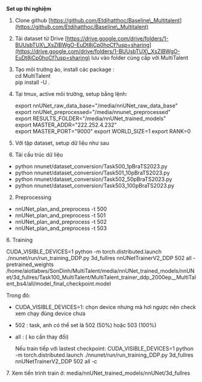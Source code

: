 **Set up thí nghiệm**

1. Clone github [https://github.com/Etdihatthoc/Baseline\_Multitalent](https://github.com/Etdihatthoc/Baseline\_Multitalent)  
2. Tải dataset từ Drive [https://drive.google.com/drive/folders/1-BUUsbTUX\_XsZIBWgO-EuDt8jCp0hoCf?usp=sharing](https://drive.google.com/drive/folders/1-BUUsbTUX\_XsZIBWgO-EuDt8jCp0hoCf?usp=sharing)  lưu vào folder cùng cấp với MultiTalent  
3. Tạo môi trường ảo, install các package :   
   cd MultiTalent  
   pip install \-U .  
4. Tại tmux, active môi trường, setup bằng lệnh:  
     
   export nnUNet\_raw\_data\_base="/media/nnUNet\_raw\_data\_base"  
   export nnUNet\_preprocessed="/media/nnunet\_preprocessed"  
   export RESULTS\_FOLDER="/media/nnUNet\_trained\_models"  
   export MASTER_ADDR="222.252.4.232"                                             
   export MASTER_PORT="9000"
   export WORLD_SIZE=1
   export RANK=0
     
5. Với tập dataset, setup dữ liệu như sau  
1. Tái cấu trúc dữ liệu  
- python nnunet/dataset\_conversion/Task500\_1pBraTS2023.py  
- python nnunet/dataset\_conversion/Task501\_10pBraTS2023.py  
- python nnunet/dataset\_conversion/Task502\_50pBraTS2023.py  
- python nnunet/dataset\_conversion/Task503\_100pBraTS2023.py  
2. Preprocessing  
- nnUNet\_plan\_and\_preprocess \-t 500  
- nnUNet\_plan\_and\_preprocess \-t 501  
- nnUNet\_plan\_and\_preprocess \-t 502  
- nnUNet\_plan\_and\_preprocess \-t 503

6\. Training  
   
CUDA_VISIBLE_DEVICES=1 python -m torch.distributed.launch ./nnunet/run/run_training_DDP.py 3d_fullres nnUNetTrainerV2_DDP 502 all -pretrained_weights /home/aiotlabws/SonDinh/MultiTalent/media/nnUNet_trained_models/nnUNet/3d_fullres/Task100_MultiTalent/MultiTalent_trainer_ddp_2000ep__MultiTalent_bs4/all/model_final_checkpoint.model

Trong đó:

- CUDA\_VISIBLE\_DEVICES=1: chọn device nhưng mà hơi ngược nên check xem chạy đúng device chưa  
- 502 : task, anh có thể set là 502 (50%) hoặc 503 (100%)  
- all : ( ko cần thay đổi)

     Nếu train tiếp với lastest checkpoint: CUDA_VISIBLE_DEVICES=1 python -m torch.distributed.launch ./nnunet/run/run_training_DDP.py 3d_fullres nnUNetTrainerV2_DDP 502 all -c

7\. Xem tiến trình train ở: media/nnUNet\_trained\_models/nnUNet/3d\_fullres